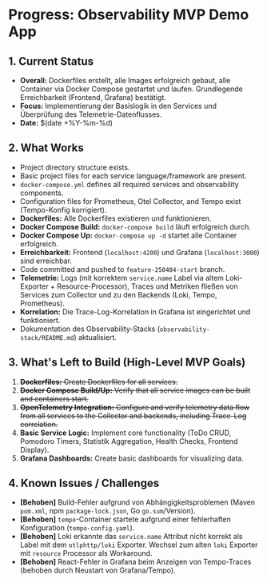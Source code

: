 # Progress: Observability MVP Demo App

## 1. Current Status

-   **Overall:** Dockerfiles erstellt, alle Images erfolgreich gebaut, alle Container via Docker Compose gestartet und laufen. Grundlegende Erreichbarkeit (Frontend, Grafana) bestätigt.
-   **Focus:** Implementierung der Basislogik in den Services und Überprüfung des Telemetrie-Datenflusses.
-   **Date:** $(date +%Y-%m-%d)

## 2. What Works

-   Project directory structure exists.
-   Basic project files for each service language/framework are present.
-   `docker-compose.yml` defines all required services and observability components.
-   Configuration files for Prometheus, Otel Collector, and Tempo exist (Tempo-Konfig korrigiert).
-   **Dockerfiles:** Alle Dockerfiles existieren und funktionieren.
-   **Docker Compose Build:** `docker-compose build` läuft erfolgreich durch.
-   **Docker Compose Up:** `docker-compose up -d` startet alle Container erfolgreich.
-   **Erreichbarkeit:** Frontend (`localhost:4200`) und Grafana (`localhost:3000`) sind erreichbar.
-   Code committed and pushed to `feature-250404-start` branch.
-   **Telemetrie:** Logs (mit korrektem `service.name` Label via altem Loki-Exporter + Resource-Processor), Traces und Metriken fließen von Services zum Collector und zu den Backends (Loki, Tempo, Prometheus).
-   **Korrelation:** Die Trace-Log-Korrelation in Grafana ist eingerichtet und funktioniert.
-   Dokumentation des Observability-Stacks (`observability-stack/README.md`) aktualisiert.

## 3. What's Left to Build (High-Level MVP Goals)

1.  ~~**Dockerfiles:** Create Dockerfiles for all services.~~
2.  ~~**Docker Compose Build/Up:** Verify that all service images can be built and containers start.~~
3.  ~~**OpenTelemetry Integration:** Configure and verify telemetry data flow from all services to the Collector and backends, including Trace-Log correlation.~~
4.  **Basic Service Logic:** Implement core functionality (ToDo CRUD, Pomodoro Timers, Statistik Aggregation, Health Checks, Frontend Display).
5.  **Grafana Dashboards:** Create basic dashboards for visualizing data.

## 4. Known Issues / Challenges

-   **[Behoben]** Build-Fehler aufgrund von Abhängigkeitsproblemen (Maven `pom.xml`, npm `package-lock.json`, Go `go.sum`/Version).
-   **[Behoben]** `tempo`-Container startete aufgrund einer fehlerhaften Konfiguration (`tempo-config.yaml`).
-   **[Behoben]** Loki erkannte das `service.name` Attribut nicht korrekt als Label mit dem `otlphttp/loki` Exporter. Wechsel zum alten `loki` Exporter mit `resource` Processor als Workaround.
-   **[Behoben]** React-Fehler in Grafana beim Anzeigen von Tempo-Traces (behoben durch Neustart von Grafana/Tempo). 